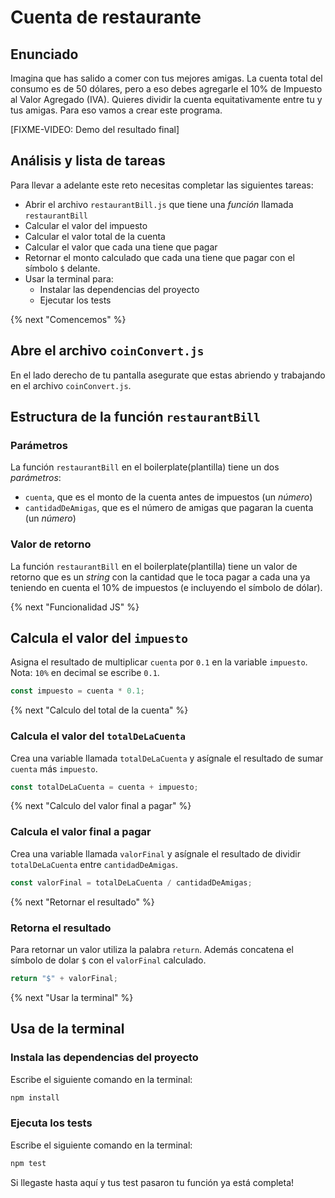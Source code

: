 # Cuenta de restaurante

## Enunciado

Imagina que has salido a comer con tus mejores amigas. La cuenta total
del consumo es de 50 dólares, pero a eso debes agregarle el 10% de Impuesto al
Valor Agregado (IVA). Quieres dividir la cuenta equitativamente entre tu y tus amigas.
Para eso vamos a crear este programa.

[FIXME-VIDEO: Demo del resultado final]

## Análisis y lista de tareas

Para llevar a adelante este reto necesitas completar las siguientes tareas:

- Abrir el archivo `restaurantBill.js` que tiene una _función_ llamada `restaurantBill`
- Calcular el valor del impuesto
- Calcular el valor total de la cuenta
- Calcular el valor que cada una tiene que pagar
- Retornar el monto calculado que cada una tiene que pagar con el símbolo `$` delante.
- Usar la terminal para:
  * Instalar las dependencias del proyecto
  * Ejecutar los tests

{% next "Comencemos" %}

## Abre el archivo `coinConvert.js`

En el lado derecho de tu pantalla asegurate que estas abriendo y trabajando
en el archivo `coinConvert.js`.

## Estructura de la función `restaurantBill`

### Parámetros

La función `restaurantBill` en el boilerplate(plantilla) tiene un dos _parámetros_:

- `cuenta`, que es el monto de la cuenta antes de impuestos (un _número_)
- `cantidadDeAmigas`, que es el número de amigas que pagaran la cuenta (un _número_)

### Valor de retorno

La función `restaurantBill` en el boilerplate(plantilla) tiene un valor
de retorno que es un _string_ con la cantidad que le toca pagar a cada una
ya teniendo en cuenta el 10% de impuestos (e incluyendo el símbolo de dólar).

{% next "Funcionalidad JS" %}

## Calcula el valor del `impuesto`

Asigna el resultado de multiplicar `cuenta` por `0.1` en la variable `impuesto`.
Nota: `10%` en decimal se escribe `0.1`.

```js
const impuesto = cuenta * 0.1;
```

{% next "Calculo del total de la cuenta" %}

### Calcula el valor del `totalDeLaCuenta`

Crea una variable llamada `totalDeLaCuenta` y asígnale el resultado de
sumar `cuenta` más `impuesto`.

```js
const totalDeLaCuenta = cuenta + impuesto;
```

{% next "Calculo del valor final a pagar" %}

### Calcula el valor final a pagar

Crea una variable llamada `valorFinal` y asígnale el resultado de
dividir `totalDeLaCuenta` entre `cantidadDeAmigas`.

```js
const valorFinal = totalDeLaCuenta / cantidadDeAmigas;
```

{% next "Retornar el resultado" %}

### Retorna el resultado

Para retornar un valor utiliza la palabra `return`. Además concatena
el símbolo de dolar `$` con el `valorFinal` calculado.

```js
return "$" + valorFinal;
```

{% next "Usar la terminal" %}

## Usa de la terminal

### Instala las dependencias del proyecto

Escribe el siguiente comando en la terminal:

```sh
npm install
```

### Ejecuta los tests

Escribe el siguiente comando en la terminal:

```sh
npm test
```

Si llegaste hasta aquí y tus test pasaron tu función ya está completa!
